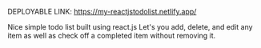 DEPLOYABLE LINK: 
https://my-reactjstodolist.netlify.app/


Nice simple todo list built using react.js
Let's you add, delete, and edit any item as well as check off a completed item without removing it. 
